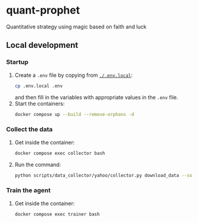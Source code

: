 # quant-prophet
Quantitative strategy using magic based on faith and luck

## Local development
### Startup
1. Create a `.env` file by copying from [`./.env.local`](./.env.local):
    ```bash
    cp .env.local .env
    ```
    and then fill in the variables with appropriate values in the `.env` file.
2. Start the containers:
    ```bash
    docker compose up --build --remove-orphans -d
    ```

### Collect the data
1. Get inside the container:
    ```bash
    docker compose exec collector bash
    ```
2. Run the command:
    ```bash
    python scripts/data_collector/yahoo/collector.py download_data --source_dir /usr/src/quant-prophet/data/input/stock/us --start 1900-01-01 --end 2024-12-31 --delay 1 --interval 1d --region US
    ```

### Train the agent
1. Get inside the container:
    ```bash
    docker compose exec trainer bash
    ```
